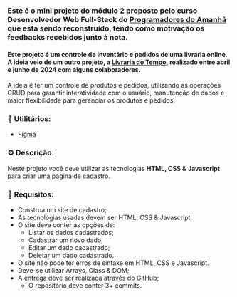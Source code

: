 ### Este é o mini projeto do módulo 2 proposto pelo curso Desenvolvedor Web Full-Stack do [Programadores do Amanhã](https://programadoresdoamanha.org/) que está sendo reconstruído, tendo como motivação os feedbacks recebidos junto à nota.

#### Este projeto é um controle de inventário e pedidos de uma livraria online. A ideia veio de um outro projeto, a [Livraria do Tempo](https://github.com/jhulyanne/livraria-do-tempo), realizado entre abril e junho de 2024 com alguns colaboradores.

A ideia é ter um controle de produtos e pedidos, utilizando as operações CRUD para garantir interatividade com o usuário, manutenção de dados e maior flexibilidade para gerenciar os produtos e pedidos.

### 📌 **Utilitários:**
- [Figma](https://www.figma.com/design/bcqhIZjqezCQ4gQ0exdDu5/Cadastrando?node-id=0-1&node-type=canvas&t=jdJtqI9HOQlbx8e4-0)

### ⚙️ **Descrição:** 
Neste projeto você deve utilizar as tecnologias **HTML, CSS & Javascript** para criar uma página de cadastro.

### 🎯 **Requisitos:**
- Construa um site de cadastro;
- As tecnologias usadas devem ser HTML, CSS & Javascript.
- O site deve conter as opções de:
    - Listar os dados cadastrados;
    - Cadastrar um novo dado;
    - Editar um dado cadastrado;
    - Deletar um dado cadastrado.
- O site não pode ter erros de sintaxe em HTML, CSS e Javascript.
- Deve-se utilizar Arrays, Class & DOM;
- A entrega deve ser realizada através do GitHub;
    - O repositório deve conter 3+ commits.